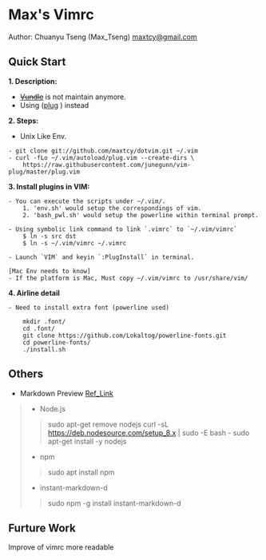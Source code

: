 Max's Vimrc
===========
Author: Chuanyu Tseng (Max_Tseng) <maxtcy@gmail.com>

Quick Start
----------------
**1. Description:**

- [~~Vundle~~](https://github.com/gmarik/Vundle.vim) is not maintain anymore.
- Using ([plug](https://github.com/junegunn/vim-plug) ) instead

**2. Steps:**
- Unix Like Env.
```
- git clone git://github.com/maxtcy/dotvim.git ~/.vim
- curl -fLo ~/.vim/autoload/plug.vim --create-dirs \
	https://raw.githubusercontent.com/junegunn/vim-plug/master/plug.vim
```

**3. Install plugins in VIM:**

	- You can execute the scripts under ~/.vim/.
		1. 'env.sh' would setup the correspondings of vim.
		2. 'bash_pwl.sh' would setup the powerline within terminal prompt.

	- Using symbolic link command to link `.vimrc` to `~/.vim/vimrc`
		$ ln -s src dst
		$ ln -s ~/.vim/vimrc ~/.vimrc

	- Launch `VIM` and keyin `:PlugInstall` in terminal.

	[Mac Env needs to know]
	- If the platform is Mac, Must copy ~/.vim/vimrc to /usr/share/vim/

**4. Airline detail**

	- Need to install extra font (powerline used)
```
	mkdir .font/
	cd .font/
	git clone https://github.com/Lokaltog/powerline-fonts.git
	cd powerline-fonts/
	./install.sh
```

Others
----------
- Markdown Preview [Ref_Link](http://www.jianshu.com/p/24aefcd4ca93)
> - Node.js
>
>> 	sudo apt-get remove nodejs
>>	curl -sL https://deb.nodesource.com/setup_8.x | sudo -E bash -
>>	sudo apt-get install -y nodejs
>
> -  npm
>> 	sudo apt install npm
>
> -  instant-markdown-d
>> 	 sudo npm -g install instant-markdown-d

Furture Work
------------
Improve of vimrc more readable
